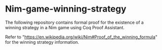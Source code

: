 # Nim-game-winning-strategy
The following repository contains formal proof for the existence of a winning strategy in a Nim game using Coq Proof Assistant.

Refer to "https://en.wikipedia.org/wiki/Nim#Proof_of_the_winning_formula" for the winning strategy information.
